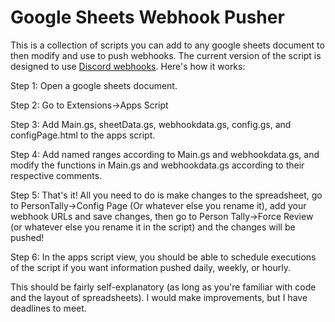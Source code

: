 # Google Sheets Webhook Pusher
This is a collection of scripts you can add to any google sheets document to then modify and use to push webhooks. The current version of the script
is designed to use [Discord webhooks](https://discord.com/developers/docs/resources/webhook). Here's how it works:

Step 1: Open a google sheets document.

Step 2: Go to Extensions->Apps Script

Step 3: Add Main.gs, sheetData.gs, webhookdata.gs, config.gs, and configPage.html to the apps script.

Step 4: Add named ranges according to Main.gs and webhookdata.gs, and modify the functions in Main.gs and webhookdata.gs according to their respective comments.

Step 5: That's it! All you need to do is make changes to the spreadsheet, go to PersonTally->Config Page (Or whatever else you rename it), add your webhook URLs and save changes, then go to Person Tally->Force Review (or whatever else you rename it in the script) and the changes will be pushed!

Step 6: In the apps script view, you should be able to schedule executions of the script if you want information pushed daily, weekly, or hourly.

This should be fairly self-explanatory (as long as you're familiar with code and the layout of spreadsheets). I would make improvements, but I have deadlines to meet.
